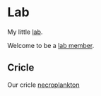 # Lab

My little [lab](https://lab.rainy.me).

Welcome to be a [lab member](https://en.wikipedia.org/wiki/Steins;Gate).

## Cricle

Our cricle [necroplankton](https://github.com/necroplankton)
